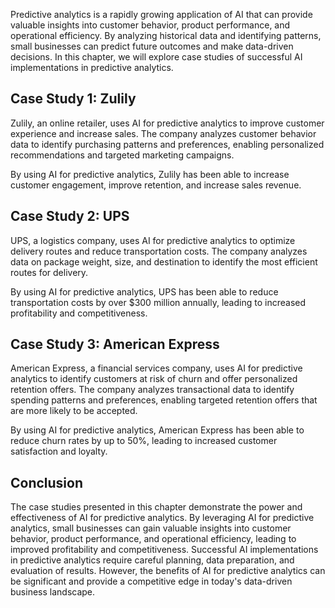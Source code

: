 

Predictive analytics is a rapidly growing application of AI that can provide valuable insights into customer behavior, product performance, and operational efficiency. By analyzing historical data and identifying patterns, small businesses can predict future outcomes and make data-driven decisions. In this chapter, we will explore case studies of successful AI implementations in predictive analytics.

Case Study 1: Zulily
--------------------

Zulily, an online retailer, uses AI for predictive analytics to improve customer experience and increase sales. The company analyzes customer behavior data to identify purchasing patterns and preferences, enabling personalized recommendations and targeted marketing campaigns.

By using AI for predictive analytics, Zulily has been able to increase customer engagement, improve retention, and increase sales revenue.

Case Study 2: UPS
-----------------

UPS, a logistics company, uses AI for predictive analytics to optimize delivery routes and reduce transportation costs. The company analyzes data on package weight, size, and destination to identify the most efficient routes for delivery.

By using AI for predictive analytics, UPS has been able to reduce transportation costs by over $300 million annually, leading to increased profitability and competitiveness.

Case Study 3: American Express
------------------------------

American Express, a financial services company, uses AI for predictive analytics to identify customers at risk of churn and offer personalized retention offers. The company analyzes transactional data to identify spending patterns and preferences, enabling targeted retention offers that are more likely to be accepted.

By using AI for predictive analytics, American Express has been able to reduce churn rates by up to 50%, leading to increased customer satisfaction and loyalty.

Conclusion
----------

The case studies presented in this chapter demonstrate the power and effectiveness of AI for predictive analytics. By leveraging AI for predictive analytics, small businesses can gain valuable insights into customer behavior, product performance, and operational efficiency, leading to improved profitability and competitiveness. Successful AI implementations in predictive analytics require careful planning, data preparation, and evaluation of results. However, the benefits of AI for predictive analytics can be significant and provide a competitive edge in today's data-driven business landscape.

